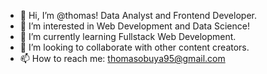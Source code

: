 - 👋 Hi, I’m @thomas! Data Analyst and Frontend Developer.
- 👀 I’m interested in Web Development and Data Science!
- 🌱 I’m currently learning Fullstack Web Development.
- 💞️ I’m looking to collaborate with other content creators.
- 📫 How to reach me: thomasobuya95@gmail.com

<!---
tobuya/tobuya is a ✨ special ✨ repository because its `README.md` (this file) appears on your GitHub profile.
You can click the Preview link to take a look at your changes.
--->
